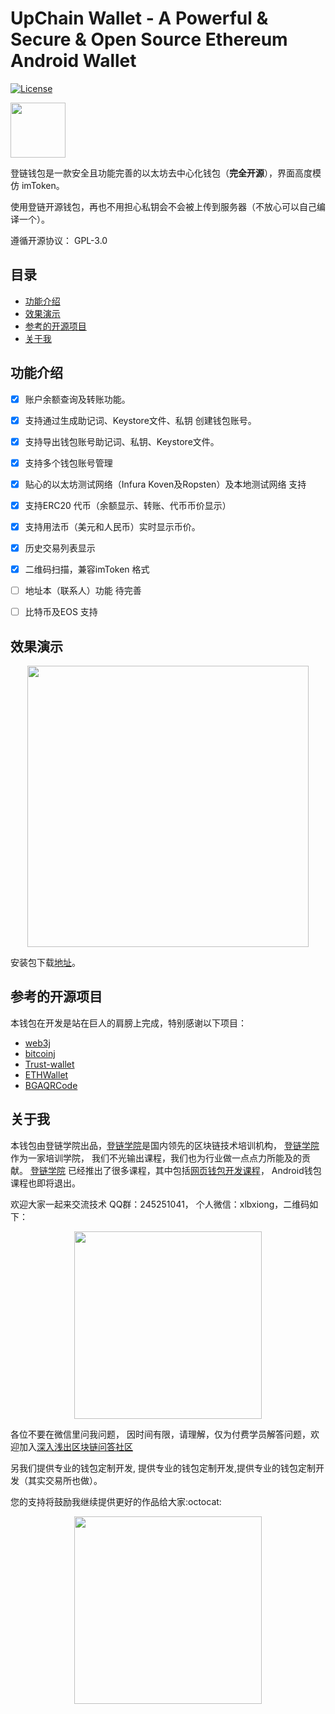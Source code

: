 # UpChain Wallet - A Powerful & Secure & Open Source Ethereum Android Wallet

[![License](https://img.shields.io/badge/license-GPL3-green.svg?style=flat)](https://github.com/fastlane/fastlane/blob/master/LICENSE)

[<img src=https://play.google.com/intl/en_us/badges/images/generic/en_badge_web_generic.png height="88">](https://play.google.com/store/apps/details?id=pro.upchain.ethwallet)

登链钱包是一款安全且功能完善的以太坊去中心化钱包（**完全开源**），界面高度模仿 imToken。

使用登链开源钱包，再也不用担心私钥会不会被上传到服务器（不放心可以自己编译一个）。

遵循开源协议： GPL-3.0



## 目录

* [功能介绍](#功能介绍)
* [效果演示](#效果演示)
* [参考的开源项目](#参考的开源项目)
* [关于我](#关于我)


## 功能介绍
- [x] 账户余额查询及转账功能。
- [x] 支持通过生成助记词、Keystore文件、私钥 创建钱包账号。
- [x] 支持导出钱包账号助记词、私钥、Keystore文件。
- [x] 支持多个钱包账号管理
- [x] 贴心的以太坊测试网络（Infura Koven及Ropsten）及本地测试网络 支持
- [x] 支持ERC20 代币（余额显示、转账、代币币价显示）
- [x] 支持用法币（美元和人民币）实时显示币价。
- [x] 历史交易列表显示
- [x] 二维码扫描，兼容imToken 格式
- [ ] 地址本（联系人）功能 待完善
- [ ] 比特币及EOS 支持


## 效果演示

<p align="center">
  <img src="https://github.com/xilibi2003/Upchain-wallet/blob/master/img/wallet.gif" width="450">
</p>


安装包下载[地址](https://wiki.learnblockchain.cn/images/upchain_wallet.apk)。

## 参考的开源项目

本钱包在开发是站在巨人的肩膀上完成，特别感谢以下项目：

* [web3j](https://docs.web3j.io/index.html)
* [bitcoinj](https://bitcoinj.github.io/javadoc/0.14.7/)
* [Trust-wallet](https://github.com/TrustWallet/trust-wallet-android-source)
* [ETHWallet](https://github.com/DwyaneQ/ETHWallet)
* [BGAQRCode](https://github.com/bingoogolapple/BGAQRCode-Android)



## 关于我

本钱包由登链学院出品，[登链学院](https://upchain.ke.qq.com)是国内领先的区块链技术培训机构， [登链学院](https://upchain.ke.qq.com)作为一家培训学院， 我们不光输出课程，我们也为行业做一点点力所能及的贡献。
[登链学院](https://upchain.ke.qq.com) 已经推出了很多课程，其中包括[网页钱包开发课程](https://ke.qq.com/course/356068?tuin=bd898bbf)， Android钱包课程也即将退出。

欢迎大家一起来交流技术 QQ群：245251041， 个人微信：xlbxiong，二维码如下：
<p align="center">
  <img src="https://github.com/xilibi2003/Upchain-wallet/blob/master/img/tiny_qrcode.jpeg" width="300">
</p>


各位不要在微信里问我问题， 因时间有限，请理解，仅为付费学员解答问题，欢迎加入[深入浅出区块链问答社区](https://t.xiaomiquan.com/RfAu7uj)

另我们提供专业的钱包定制开发, 提供专业的钱包定制开发,提供专业的钱包定制开发（其实交易所也做）。


您的支持将鼓励我继续提供更好的作品给大家:octocat:

<p align="center">
  <img src="https://learnblockchain.cn/images/qr_pay.jpg" width="300">
</p>






